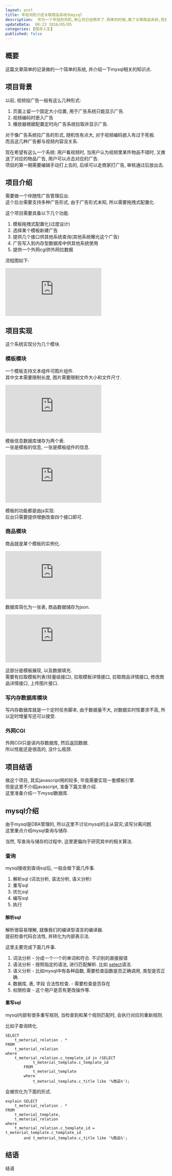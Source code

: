```yaml
---  
layout: post  
title: 年轻司机介绍关联商品系统与mysql
description:  作为一个年轻的司机,来公司已经两年了.刚来的时候,做了关联商品系统,现在简单介绍一下.    
updateData:  00:22 2016/05/05
categories: [程序人生]
published: false
---  
```


## 概要

这篇文章简单的记录做的一个简单的系统, 并介绍一下mysql相关的知识点.  

## 项目背景

以前, 视频投广告一般有这么几种形式:   

1. 页面上留一个固定大小位置, 用于广告系统只能显示广告.  
2. 视频编码时嵌入广告  
3. 播放器根据配置定时向广告系统拉取并显示广告.  

对于像广告系统拉广告的形式, 随机性有点大, 对于视频编码嵌入有过于死板.  
而且这几种广告都与视频内容没关系.  

现在希望有这么一个系统: 用户看视频时, 当用户认为视频里某件物品不错时, 又推送了对应的物品广告, 用户可以点击对应的广告.  
项目的第一期需要编辑手动打上去的, 后续可以走商家打广告, 审核通过后放出去.  


## 项目介绍

需要做一个伴随性广告管理后台.  
这个后台需要支持多种广告形式, 由于广告形式未知, 所以需要拖拽式配置化.  

这个项目需要具备以下几个功能.  

1. 模板拖拽式配置化(过度设计)  
2. 选择某个模板新建广告
3. 提供几个接口供其他系统查询(其他系统曝光这个广告)
4. 广告写入到内存型数据库中供其他系统使用  
5. 提供一个外网cgi供外网拉数据  

流程图如下:  

![](http://tiankonguse.com/lab/cloudLink/baidupan.php?url=/1915453531/2147261086.png)



## 项目实现

这个系统实现分为几个模块.  

### 模板模块

一个模板支持文本组件可图片组件.  
其中文本需要限制长度, 图片需要限制文件大小和文件尺寸.  


![](http://tiankonguse.com/lab/cloudLink/baidupan.php?url=/1915453531/3081596932.png)

模板信息数据库储存为两个表.    
一张是模板的信息, 一张是模板组件的信息.  

![](http://tiankonguse.com/lab/cloudLink/baidupan.php?url=/1915453531/3226317163.png)
 
 
模板的功能都是由js实现.  
后台只需要提供增删改查四个接口即可.  
 
 
### 商品模块

商品就是某个模板的实例化.  

![](http://tiankonguse.com/lab/cloudLink/baidupan.php?url=/1915453531/2444463596.png)


数据库简化为一张表, 商品数据储存为json.  

![](http://tiankonguse.com/lab/cloudLink/baidupan.php?url=/1915453531/1003092548.png)


这部分是模板展现, 以及数据填充.  
需要有拉取模板列表(轻量级接口), 拉取模板详情接口, 拉取商品详情接口, 修改商品详情接口, 上传图片接口.  

### 写内存数据库模块

写内存数据库就是一个定时任务脚本, 由于数据量不大, 对数据实时性要求不高, 所以定时增量写还可以接受.  


### 外网CGI

外网CGI只是读内存数据库, 然后返回数据.  
所以性能还是很高的, 没什么瓶颈.  


## 项目结语  

做这个项目, 其实javascript用的较多, 毕竟需要实现一套模板引擎.  
但是这里不介绍javascript, 准备下篇文章介绍.  
这里准备介绍一下mysql数据库.  

 
## mysql介绍

由于mysql是DBA管理的, 所以这里不讨论mysql的主从容灾,读写分离问题.  
这里重点介绍mysql查询与储存.  

当然, 写查询与储存的过程中, 这里更偏向于研究其中的相关算法.  


### 查询

mysql接收到查询sql后, 一般会做下面几件事.  

1. 解析sql (词法分析, 语法分析, 语义分析)
2. 重写sql
3. 优化sql
4. 编写sql
5. 执行


#### 解析sql

解析很容易理解, 就像我们的编译型语言的编译器.  
提前检查代码合法性, 并转化为内部表示法.  

这里主要完成下面几件事.  

1. 词法分析 - 分成一个一个的单词和符合. 不识别的直接报错
2. 语法分析 - 按照指定的语法, 进行匹配解析. 比如 [select](http://dev.mysql.com/doc/refman/5.7/en/select.html)语法.  
3. 语义分析 - 比如mysql中有各种函数, 需要检查函数是否正确调用, 类型是否正确.  
4. 数据库, 表, 字段 合法性检查. - 需要检查是否存在
5. 权限检查 - 这个用户是否有更改操作等.  


#### 重写sql

mysql内部有很多重写规则, 当检查到和某个规则匹配时, 会执行对应的重新规则.  

比如子查询转化.    

```
SELECT 
    t_meterial_relation . *
FROM
    t_meterial_relation
where
    t_meterial_relation.c_template_id in (SELECT 
            t_meterial_template.c_template_id
        FROM
            t_meterial_template
        where
            t_meterial_template.c_title like '%商品%');
```

会被优化为下面的形式.  


```
explain SELECT 
    t_meterial_relation . *
FROM
    t_meterial_template,
    t_meterial_relation
where
    t_meterial_relation.c_template_id = t_meterial_template.c_template_id
        and t_meterial_template.c_title like '%商品%';
```






## 结语

结语  





